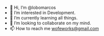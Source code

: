 - 👋 Hi, I’m @lobomarcos
- 👀 I’m interested in Development.
- 🌱 I’m currently learning all things.
- 💞️ I’m looking to collaborate on my mind.
- 📫 How to reach me wofeworks@gmail.com

<!---
lobomarcos/lobomarcos is a ✨ special ✨ repository because its `README.md` (this file) appears on your GitHub profile.
You can click the Preview link to take a look at your changes.
--->

